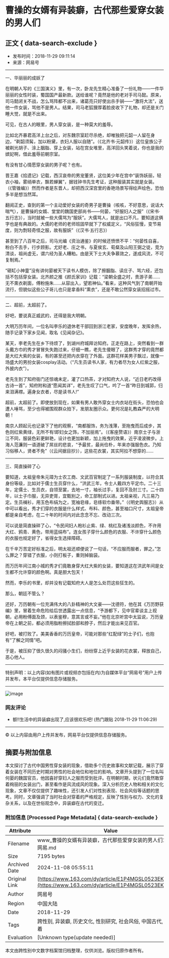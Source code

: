 # 曹操的女婿有异装癖，古代那些爱穿女装的男人们

## 正文 { data-search-exclude }


* 发布时间：2018-11-29 09:11:14
* 来源：网易号

---

一、华丽丽的成妖了

在明朝人写的《三国演义》里，有一次，卧龙先生精心准备了一份礼物——一件华丽丽的女性时装，蜀国国产最新款。送给谁呢？竟然是他的老对手司马懿。原来，司马懿闭关不战，怎么骂阵都不出来，诸葛亮只好使出杀手锏——“激将大法”，送他一件女装，骂他不是男人。结果，司马老狐狸厚着脸皮收下了礼物，却还是关门睡大觉，就是不出来。

可见，在古人的眼里，男人穿女装，是一种莫大的羞辱。

比如北齐暴君高洋上台之后，对东魏宗室赶尽杀绝，却唯独把元韶一人留在身边，“剃韶须髯，加以粉黛，衣妇人服以自随”。（《北齐书·元韶传》）这位皇族公子被剃光胡子、涂上胭脂、穿上女装，站在宫女堆里，高洋回头笑着说，你也是我的嫔妃啊，借此羞辱前朝宗室。

有没有甘心情愿穿女装的男子呢？也有。

晋王嘉《拾遗记》记载，西汉哀帝的男宠董贤，这位美少年在宫中“装饰妖丽，轻衣小袖，雾绡单衣，飘若蝉翼”，据钱钟书先生考证，这种服装其实就是女装。（《管锥编》）然而作者是东晋人，却把西汉深宫里的香艳场景写得绘声绘色，恐怕多半是想当然耳。

翻阅正史，查到的第一个主动爱好女装的奇男子是曹操（咳咳，不好意思，说话大喘气），是曹操的女婿、堂堂的魏国吏部尚书——何晏，“好服妇人之服”（《宋书·五行志》），当时就被一些大儒骂为“服妖”。大儒骂人，就是出口不凡，要知道这俩字也是有典故的。大儒的老师的老师班固早就下了权威定义，“风俗狂慢，变节易度，则为剽轻奇怪之服，故有服妖”（《汉书·五行志》）

甚至到了八百年之后，司马光编《资治通鉴》的时候还愤愤不平：“何晏性自喜，粉白不去手，行步顾影。尤好老、庄之书，与夏侯玄、荀粲及山阳王弼之徒，竞为清谈，祖尚虚无，谓六经为圣人糟粕。由是天下士大夫争慕效之，遂成风流，不可复制焉。”

“砸缸小神童”没有讲何晏被天下读书人模仿，除了擦胭脂、读庄子、骂六经，还包括不包括穿女装。北齐颜之推《颜氏家训》记载：“梁朝全盛之时，贵游子弟……无不熏衣剃面，傅粉施朱……从容出入，望若神仙。”看来，这种风气到了南朝开始流行，但貌似这些公子哥儿也只是拿香料“熏衣”，还是不敢公然穿女装招摇过市。

---

二、超前，太超前了。

好吧，要说真正威武的，还得是我大明朝。

大明万历年间，一位名叫李乐的退休老干部回到浙江老家，安度晚年，发挥余热，随手记录下家乡见闻，取名《见闻杂记》。

某天，李老先生在乡下待烦了，到湖州府城拜访知府。正走在路上，突然看到一群头戴方巾的秀才冒冒失失跑过来，仔细一瞧，老先生傻眼了，这群秀才穿的竟然都是大红大紫的女装，有的甚至还把内衣穿在了外面。这群花样美男子飘过，就像一场盛大的男扮女装cosplay活动。（“凡生员读书人家，有力者尽为女人红紫之服，外披内衣”）。

老先生到了知府衙门还惊魂未定，灌了口热茶，才对知府大人说，“近日老朽改得古诗一首”，知府附和道“愿闻其详”，老先生叹了口气，吟了一首“昨日到城郭，归来泪满襟。遍身女衣者，尽是读书人!”

超前，太超前了。即使放到现在，如果有男人敢外穿女士内衣站在街头，恐怕也会遭人唾骂，至少也得被围观群众拍下，发朋友圈示众。更何况是礼教森严的大明朝！

南京人顾起元也记录下了他的观察，“南都服饰，务为浅薄，至拖曳而后成步，其色则红紫黄绿，无所不有!即妇女之饰，不加丽焉”。（《客座赘语》）南京士子与浙江不同，服装色彩更鲜艳，设计也更加新颖，加上拖曳的效果，近乎凌波微步。上海人范濂则一语道破了屌丝的悲哀，“予最贫，最尚俭朴，年来亦强服色衣。乃知习俗移人，贤者不免”（《云间据目抄》），这些花衣裳，其实阿拉不想穿的……

---

三、简直操碎了心

要知道，太祖皇帝朱元璋为士农工商、文武百官制定了一系列服装制度，以符合其身份等级，比如对于儒士生员穿什么，“洪武三年，令士人戴四方平定巾。二十三年，定儒士、生员衣，自领至裳，去地一寸，袖长过手，复回不及肘三寸。二十四年，以士子巾服，无异吏胥，宜甄别之，命工部制式以进。太祖亲视，凡三易乃定。生员襕衫，用玉色布绢为之，宽袖皂缘，皂绦软巾垂带。”（《明史舆服志》）从中可以看出，秀才们穿的衣服是什么样式、布料、颜色，甚至袖口尺寸，太祖皇帝都是亲自考虑，在二十年的时间内对此念念不忘、改动三次。

可以说是简直操碎了心，“令民间妇人袍衫止紫、绿、桃红及诸浅淡颜色，不许用大红、鸦青、黄色，带用蓝绢布”。连女孩子穿什么颜色的衣服、不许穿什么颜色的衣服也规定好了，省得女生选择障碍。

在千辛万苦定好标准之后，明太祖还顺便说了一句话，“不应服而服者，罪之。”怎么罪之？穿错了衣服，小则打板子，重则掉脑袋。

而万历年间江南小城的秀才们竟敢身穿大红大紫的女装，要知道这在洪武年间是女生都不允许穿的颜色啊。真是胆大包天！

然而，李乐的书里，却并没有记载知府大人是怎么处罚这些狂生的。

那么，朝廷不管么？

还好，万历朝有一位充满伟大的八卦精神的大文豪——沈德符，他在其《万历野获编》里，冒着生命危险给后世透露出一点信息，“予游都下，见中官辈谈主上视朝，必用粉傅面及颈，以表鉴穆，意其言或不妄。”他在北京听宫中太监说，万历皇帝在上朝之前，都必须用脂粉擦拭脸部和脖子，然后才能出来见百官。

好吧，被打败了。美美香香的万历皇帝，可能对那些“红配绿”的士子们，也抱有“了解之同情”吧。

于是，被压抑了很久很久的闷骚小生们，纷纷穿上近乎女装的花衣裳，释放自己，恶心他人。

---

特别声明：以上内容(如有图片或视频亦包括在内)为自媒体平台“网易号”用户上传并发布，本平台仅提供信息存储服务。

---

![image](http://cms-bucket.nosdn.127.net/f446f95417fe46ba80282baac230013f20161223112356.jpg)

### 网友评论

* 额!!生活中的异装癖出现了,应该很欢乐吧! (热门跟贴 2018-11-29 11:06:29)

---

© 以上内容由用户上传并发布，网易平台仅提供信息存储服务。

## 摘要与附加信息

<!-- tcd_abstract -->
本文探讨了古代中国男性穿女装的现象，借助多个历史故事和文献记载，展示了穿着女装在不同历史时期对男性的社会地位和地位的影响。文章开头提到了一位名叫何晏的魏国官员，他因喜好穿妇人之服而受到批评。在明朝时期，状元们竟然敢穿着绚丽的女装出门，甚至看作是风流成风的现象。深入分析历史人物和相关的文化现象，文章不仅仅提供了趣味性，还引发人们对性别表现、社会风俗等话题的思考。同时，文章强调了当时社会对穿着的严格规定，反映了性别与权力、文化的复杂关系，以及在世俗观念中，异装癖在古代的变迁。
<!-- tcd_abstract_end -->

### 附加信息 [Processed Page Metadata] { data-search-exclude }

| Attribute       | Value                                  |
|-----------------|----------------------------------------|
| Filename        | www_曹操的女婿有异装癖，古代那些爱穿女装的男人们163_-_网易.md                             |
| Size            | 7195 bytes                           |
| Archived Date   | 2024-11-08 05:55:11                             |
| Original Link   | [https://www.163.com/dy/article/E1P4MGSL0523EKUJ.html](https://www.163.com/dy/article/E1P4MGSL0523EKUJ.html)                       |
| Author          | 网易号                               |
| Region          | 中国大陆                               |
| Date            | 2018-11-29                                 |
| Tags            | 跨性别, 异装癖, 历史文化, 性别研究, 社会风俗, 中国古代, 男性穿着                                 |
| Evaluation            | [Unknown type(update needed)]                                 |
<!-- tcd_table_end -->

本文由跨性别中文数字档案馆归档整理，仅供浏览。版权归原作者所有。
